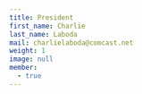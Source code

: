 ```yaml
---
title: President
first_name: Charlie
last_name: Laboda
mail: charlielaboda@comcast.net
weight: 1
image: null
member:
  - true
---
```

